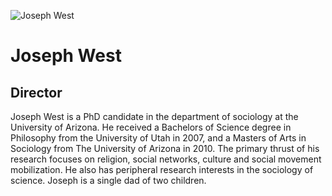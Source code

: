 ![Joseph West](assets/joseph-west.png)
# Joseph West
## Director
Joseph West is a PhD candidate in the department of sociology at the University of Arizona. He received a Bachelors of Science degree in Philosophy from the University of Utah in 2007, and a Masters of Arts in Sociology from The University of Arizona in 2010. The primary thrust of his research focuses on religion, social networks, culture and social movement mobilization. He also has peripheral research interests in the sociology of science. Joseph is a single dad of two children.
